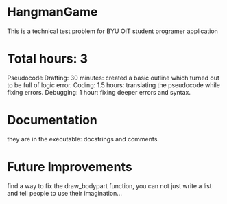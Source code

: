 # HangmanGame
This is a technical test problem for BYU OIT student programer application

# Total hours: 3
  Pseudocode Drafting: 30 minutes:
    created a basic outline which turned out to be full of logic error.
  Coding: 1.5 hours:
    translating the pseudocode while fixing errors.
  Debugging: 1 hour:
    fixing deeper errors and syntax.

# Documentation
  they are in the executable: docstrings and comments.

# Future Improvements
  find a way to fix the draw_bodypart function, you can not just write a list and tell people to use their imagination...
